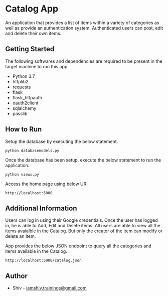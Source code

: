 # Catalog App

An application that provides a list of items within a variety of categories as well as provide an authentication system. Authenticated users can post, edit and delete their own items.

## Getting Started

The following softwares and dependencies are required to be present in the target machine to run this app.
- Python 3.7
- httplib2
- requests
- flask
- flask_httpauth
- oauth2client
- sqlalchemy
- passlib


## How to Run

Setup the database by executing the below statement.

```
python databasemodels.py
```

Once the database has been setup, execute the below statement to run the application.

```
python views.py
```

Access the home page using below URI

```
http://localhost:5000
```

## Additional Information
Users can log in using their Google credentials. Once the user has logged in, he is able to Add, Edit and Delete items.
All users are able to view all the items avaialble in the Catalog. But only the creator of the item can modify or delete an item.

App provides the below JSON endpoint to query all the categories and items available in the Catalog. 

```
http://localhost:5000/catalog.json
```

## Author

-   Shiv - iamshiv.trainings@gmail.com
